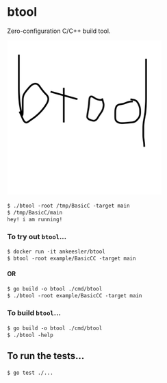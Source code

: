 # btool

Zero-configuration C/C++ build tool.

![btool](btool.png)

```
$ ./btool -root /tmp/BasicC -target main
$ /tmp/BasicC/main
hey! i am running!
```

### To try out `btool`...

```
$ docker run -it ankeesler/btool
$ btool -root example/BasicCC -target main
```

#### OR

```
$ go build -o btool ./cmd/btool
$ ./btool -root example/BasicCC -target main
```

### To build `btool`...

```
$ go build -o btool ./cmd/btool
$ ./btool -help
```

## To run the tests...

```
$ go test ./...
```
